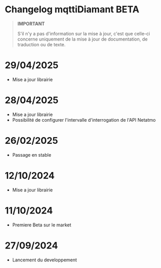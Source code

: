 # Changelog mqttiDiamant BETA

>**IMPORTANT**
>
>S'il n'y a pas d'information sur la mise à jour, c'est que celle-ci concerne uniquement de la mise à jour de documentation, de traduction ou de texte.

# 29/04/2025
- Mise a jour librairie

# 28/04/2025
- Mise a jour librairie
- Possibilité de configurer l'intervalle d'interrogation de l'API Netatmo

# 26/02/2025
- Passage en stable

# 12/10/2024
- Mise a jour librairie

# 11/10/2024
- Premiere Beta sur le market

# 27/09/2024
- Lancement du developpement